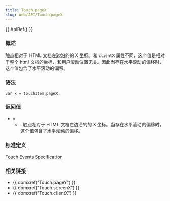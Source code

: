 ```yaml
---
title: Touch.pageX
slug: Web/API/Touch/pageX
---
```


{{ ApiRef() }}

### 概述

触点相对于 HTML 文档左边沿的的 X 坐标。和 `clientX` 属性不同，这个值是相对于整个 html 文档的坐标，和用户滚动位置无关。因此当存在水平滚动的偏移时，这个值包含了水平滚动的偏移。

### 语法

```plain
var x = touchItem.pageX;
```

### 返回值

- `x`
  - : 触点相对于 HTML 文档左边沿的的 X 坐标。当存在水平滚动的偏移时，这个值包含了水平滚动的偏移。

### 标准定义

[Touch Events Specification](http://www.w3.org/TR/touch-events/)

### 相关链接

- {{ domxref("Touch.pageY") }}
- {{ domxref("Touch.screenX") }}
- {{ domxref("Touch.clientX") }}
